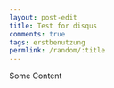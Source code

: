 ```yaml
---
layout: post-edit
title: Test for disqus
comments: true
tags: erstbenutzung
permlink: /random/:title
---
```




Some Content
